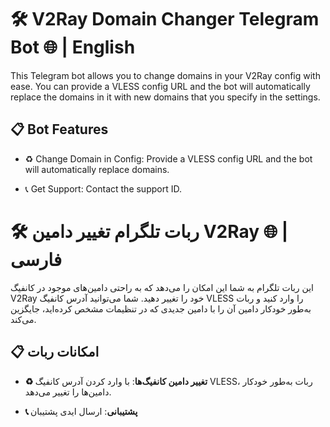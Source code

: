 # 🛠 V2Ray Domain Changer Telegram Bot 🌐 | English

This Telegram bot allows you to change domains in your V2Ray config with ease. You can provide a VLESS config URL and the bot will automatically replace the domains in it with new domains that you specify in the settings.

## 📋 Bot Features

- ♻️ Change Domain in Config: Provide a VLESS config URL and the bot will automatically replace domains.

- 📞 Get Support: Contact the support ID.


# 🛠 ربات تلگرام تغییر دامین V2Ray 🌐 | فارسی

این ربات تلگرام به شما این امکان را می‌دهد که به راحتی دامین‌های موجود در کانفیگ V2Ray خود را تغییر دهید. شما می‌توانید آدرس کانفیگ VLESS را وارد کنید و ربات به‌طور خودکار دامین آن را با دامین جدیدی که در تنظیمات مشخص کرده‌اید، جایگزین می‌کند.

## 📋 امکانات ربات

- **♻️ تغییر دامین کانفیگ‌ها**: با وارد کردن آدرس کانفیگ VLESS، ربات به‌طور خودکار دامین‌ها را تغییر می‌دهد.

- **📞 پشتیبانی**: ارسال ایدی پشتیبان
